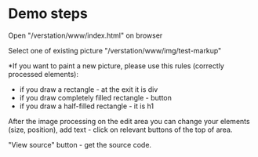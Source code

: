 # Demo steps

Open "/verstation/www/index.html" on browser

Select one of existing picture "/verstation/www/img/test-markup"

*If you want to paint a new picture, please use this rules (correctly processed elements): 
- if you draw a rectangle - at the exit it is div
- if you draw completely filled rectangle - button
- if you draw a half-filled rectangle - it is h1

After the image processing on the edit area you can change your elements (size, position), add text - click on relevant buttons of the top of area.

"View source" button - get the source code.
